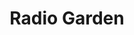 ---
title: Radio Garden
category: aplicaciones
subcategory: emprendedores
contenido: 'Explora radios de todo el mundo rotando el planeta'
content: 'Explore live radio by rotating the globe.'
link: 'http://radio.garden/'
favicon: 'http://rg-60c3.kxcdn.com/favico.png'
image: "radio-garden"
---
